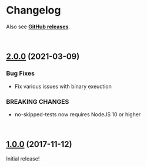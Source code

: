 # Changelog

Also see **[GitHub releases](https://github.com/dominique-mueller/no-skipped-tests/releases)**.

<br>

## [2.0.0](https://github.com/dominique-mueller/no-skipped-tests/releases/tag/2.0.0) (2021-03-09)

### Bug Fixes

- Fix various issues with binary exeuction

### BREAKING CHANGES

- no-skipped-tests now requires NodeJS 10 or higher

<br>

## [1.0.0](https://github.com/dominique-mueller/no-skipped-tests/releases/tag/1.0.0) (2017-11-12)

Initial release!
